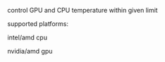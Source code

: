 control GPU and CPU temperature within given limit

supported platforms:

intel/amd cpu

nvidia/amd gpu
